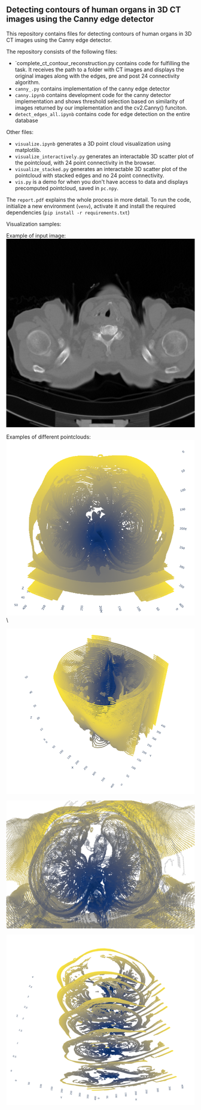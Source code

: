 ##  Detecting contours of human organs in 3D CT images using the Canny edge detector

This repository contains files for detecting contours of human organs in 3D CT images using the Canny edge detector.


The repository consists of the following files:
- `complete_ct_contour_reconstruction.py contains code for fulfilling the task. It receives the path to a folder with CT images and displays the original images along with the edges, pre and post 24 connectivity algorithm. 
- `canny_.py` contains implementation of the canny edge detector
- `canny.ipynb` contains development code for the canny detector implementation and shows threshold selection based on similarity of images returned by our implementation and the cv2.Canny() funciton.
- `detect_edges_all.ipynb` contains code for edge detection on the entire database

Other files:
- `visualize.ipynb` generates a 3D point cloud visualization using matplotlib.
- `visualize_interactively.py` generates an interactable 3D scatter plot of the pointcloud, with 24 point connectivity in the browser.
- `visualize_stacked.py` generates an interactable 3D scatter plot of the pointcloud with stacked edges and no 24 point connectivity.
- `vis.py` is a demo for when you don't have access to data and displays precomputed pointcloud, saved in `pc.npy`.

The `report.pdf` explains the whole process in more detail.
To run the code, initialize a new environment (`venv`), activate it and install the required dependencies (`pip install -r requirements.txt`)



Visualization samples:

Example of input image: \
![Example CT](figures/0003.png)

Examples of different pointclouds: \
![3D top down](figures/3D_top_down.png) \

![3D diagonal](figures/3D_diagonally.png)

![Lung Cross Section](figures/lungs.png) 

![5 Samples](figures/5_samples.png)
